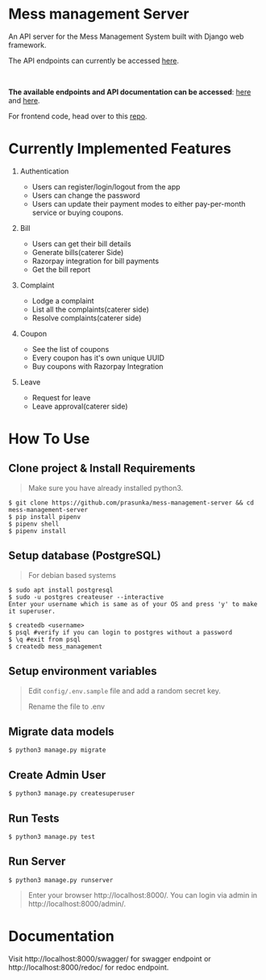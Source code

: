 # Mess management Server

An API server for the Mess Management System built with Django web framework. 

The API endpoints can currently be accessed [here](http://ec2-3-23-96-26.us-east-2.compute.amazonaws.com:8000/api/v1/).

<br>

**The available endpoints and API documentation can be accessed**:
[here](http://ec2-3-23-96-26.us-east-2.compute.amazonaws.com:8000/api/swagger/) and [here](http://ec2-3-23-96-26.us-east-2.compute.amazonaws.com:8000/api/redoc/).


For frontend code, head over to this [repo](https://github.com/Prateek93a/NoMess).

Currently Implemented Features 
=
1. Authentication
    * Users can register/login/logout from the app
    * Users can change the password
    * Users can update their payment modes to either pay-per-month service or buying coupons.


2. Bill
    * Users can get their bill details
    * Generate bills(caterer Side)
    * Razorpay integration for bill payments
    * Get the bill report

3. Complaint
    * Lodge a complaint
    * List all the complaints(caterer side)
    * Resolve complaints(caterer side)

4. Coupon
    * See the list of coupons
    * Every coupon has it's own unique UUID
    * Buy coupons with Razorpay Integration

5. Leave
    * Request for leave
    * Leave approval(caterer side)

How To Use
=
## Clone project & Install Requirements
> Make sure you have already installed python3.
```
$ git clone https://github.com/prasunka/mess-management-server && cd mess-management-server
$ pip install pipenv
$ pipenv shell
$ pipenv install
```
## Setup database (PostgreSQL)
> For debian based systems
```
$ sudo apt install postgresql
$ sudo -u postgres createuser --interactive
Enter your username which is same as of your OS and press 'y' to make it superuser.

$ createdb <username>
$ psql #verify if you can login to postgres without a password
$ \q #exit from psql
$ createdb mess_management
```
## Setup environment variables
> Edit `config/.env.sample` file and add a random secret key. 
>
> Rename the file to .env

## Migrate data models
```
$ python3 manage.py migrate
```
## Create Admin User
```
$ python3 manage.py createsuperuser
```
## Run Tests
```
$ python3 manage.py test
```
## Run Server
```
$ python3 manage.py runserver
```
> Enter your browser http://localhost:8000/. You can login via admin in http://localhost:8000/admin/.

Documentation
=
Visit http://localhost:8000/swagger/ for swagger endpoint or http://localhost:8000/redoc/ for redoc endpoint.

